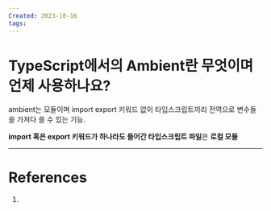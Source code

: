 ```yaml
---
Created: 2023-10-16
tags:
---
```

# TypeScript에서의 Ambient란 무엇이며 언제 사용하나요?

ambient는 모듈이며 import export 키워드 없이 타입스크립트끼리 전역으로 변수들을 가져다 쓸 수 있는 기능. 


**import 혹은 export 키워드가 하나라도 들어간 타입스크립트 파일**은 **로컬 모듈**


---
# References
1. 